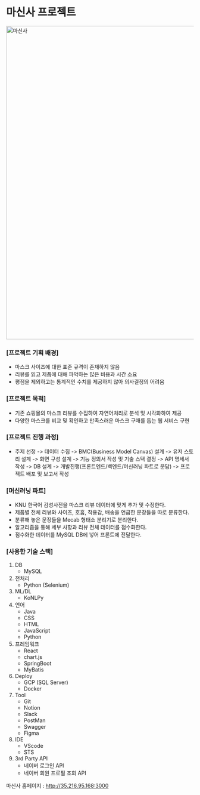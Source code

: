 # 마신사 프로젝트
<img width="840" alt="마신사" src="https://user-images.githubusercontent.com/109947297/210025408-26e6c4e1-eebc-4c6a-92f3-56ad147e9939.png">

### [프로젝트 기획 배경]
- 마스크 사이즈에 대한 표준 규격이 존재하지 않음
- 리뷰를 읽고 제품에 대해 파악하는 많은 비용과 시간 소요
- 평점을 제외하고는 통계적인 수치를 제공하지 않아 의사결정의 어려움

### [프로젝트 목적]
- 기존 쇼핑몰의 마스크 리뷰를 수집하여 자연어처리로 분석 및 시각화하여 제공
- 다양한 마스크를 비교 및 확인하고 만족스러운 마스크 구매를 돕는 웹 서비스 구현

### [프로젝트 진행 과정]
- 주제 선정 -> 데이터 수집 -> BMC(Business Model Canvas) 설계 -> 유저 스토리 설계 -> 화면 구성 설계 -> 기능 정의서 작성 및 기술 스택 결정 -> API 명세서 작성 -> DB 설계 -> 개발진행(프론트엔드/백엔드/머신러닝 파트로 분담) -> 프로젝트 배포 및 보고서 작성

### [머신러닝 파트]
* KNU 한국어 감성사전을 마스크 리뷰 데이터에 맞게 추가 및 수정한다.
* 제품별 전체 리뷰와 사이즈, 호흡, 착용감, 배송을 언급한 문장들을 따로 분류한다.
* 분류해 놓은 문장들을 Mecab 형태소 분리기로 분리한다.
* 알고리즘을 통해 세부 사항과 리뷰 전체 데이터를 점수화한다.
* 점수화한 데이터를 MySQL DB에 넣어 프론트에 전달한다.

### [사용한 기술 스택]
1. DB
    - MySQL
2. 전처리
    - Python (Selenium)
3. ML/DL
    - KoNLPy
4. 언어
    - Java
    - CSS
    - HTML
    - JavaScript
    - Python
5. 프레임워크
    - React
    - chart.js
    - SpringBoot
    - MyBatis
6. Deploy
    - GCP (SQL Server)
    - Docker
7. Tool
    - Git
    - Notion
    - Slack
    - PostMan
    - Swagger
    - Figma
8. IDE
    - VScode
    - STS
9. 3rd Party API
    - 네이버 로그인 API
    - 네이버 회원 프로필 조회 API

마신사 홈페이지 : http://35.216.95.168:3000
